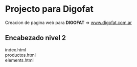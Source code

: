# Projecto para Digofat

Creacion de pagina web para **DIGOFAT** => www.digofat.com.ar


## Encabezado nivel 2

index.html <br>
productos.html <br>
elements.html
